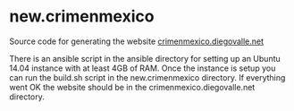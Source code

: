 # new.crimenmexico

Source code for generating the website
[crimenmexico.diegovalle.net](http://crimenmexico.diegovalle.net)

There is an ansible script in the ansible directory for setting up an
Ubuntu 14.04 instance with at least 4GB of RAM. Once the instance is
setup you can run the build.sh script in the new.crimenmexico
directory. If everything went OK the website should be in the
crimenmexico.diegovalle.net directory.
